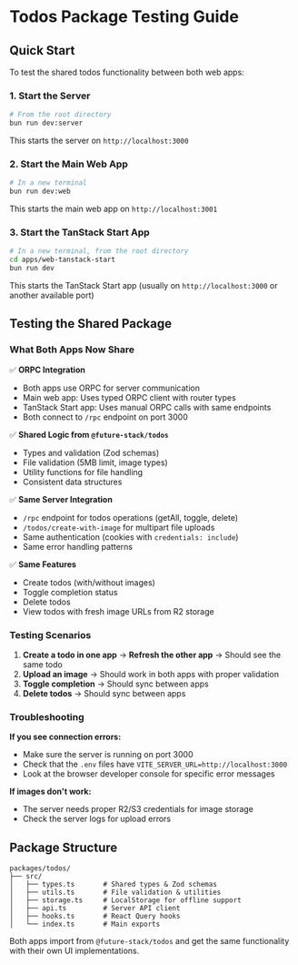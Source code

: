 # Todos Package Testing Guide

## Quick Start

To test the shared todos functionality between both web apps:

### 1. Start the Server

```bash
# From the root directory
bun run dev:server
```

This starts the server on `http://localhost:3000`

### 2. Start the Main Web App

```bash
# In a new terminal
bun run dev:web
```

This starts the main web app on `http://localhost:3001`

### 3. Start the TanStack Start App

```bash
# In a new terminal, from the root directory
cd apps/web-tanstack-start
bun run dev
```

This starts the TanStack Start app (usually on `http://localhost:3000` or another available port)

## Testing the Shared Package

### What Both Apps Now Share

✅ **ORPC Integration**
- Both apps use ORPC for server communication
- Main web app: Uses typed ORPC client with router types
- TanStack Start app: Uses manual ORPC calls with same endpoints
- Both connect to `/rpc` endpoint on port 3000

✅ **Shared Logic from `@future-stack/todos`**
- Types and validation (Zod schemas)
- File validation (5MB limit, image types)  
- Utility functions for file handling
- Consistent data structures

✅ **Same Server Integration**
- `/rpc` endpoint for todos operations (getAll, toggle, delete)
- `/todos/create-with-image` for multipart file uploads
- Same authentication (cookies with `credentials: include`)
- Same error handling patterns

✅ **Same Features**
- Create todos (with/without images)
- Toggle completion status  
- Delete todos
- View todos with fresh image URLs from R2 storage

### Testing Scenarios

1. **Create a todo in one app** → **Refresh the other app** → Should see the same todo
2. **Upload an image** → Should work in both apps with proper validation
3. **Toggle completion** → Should sync between apps
4. **Delete todos** → Should sync between apps

### Troubleshooting

**If you see connection errors:**
- Make sure the server is running on port 3000
- Check that the `.env` files have `VITE_SERVER_URL=http://localhost:3000`
- Look at the browser developer console for specific error messages

**If images don't work:**
- The server needs proper R2/S3 credentials for image storage
- Check the server logs for upload errors

## Package Structure

```
packages/todos/
├── src/
│   ├── types.ts       # Shared types & Zod schemas
│   ├── utils.ts       # File validation & utilities  
│   ├── storage.ts     # LocalStorage for offline support
│   ├── api.ts         # Server API client
│   ├── hooks.ts       # React Query hooks
│   └── index.ts       # Main exports
```

Both apps import from `@future-stack/todos` and get the same functionality with their own UI implementations.